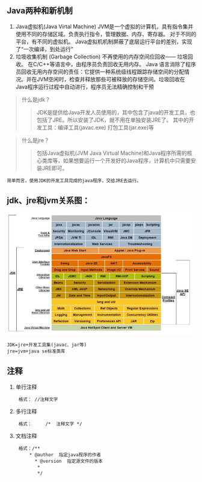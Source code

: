 ## Java两种和新机制
1. Java虚拟机(Java Virtal Machine)
        JVM是一个虚拟的计算机，具有指令集并使用不同的存储区域。负责执行指令，管理数据、内存、寄存器。
        对于不同的平台，有不同的虚拟机。
        Java虚拟机机制屏蔽了底层运行平台的差别，实现了“一次编译，到处运行”
2. 垃圾收集机制  (Garbage Collection)
        不再使用的内存空间应回收—— 垃圾回收。
        在C/C++等语言中，由程序员负责回收无用内存。
        Java 语言消除了程序员回收无用内存空间的责任：它提供一种系统级线程跟踪存储空间的分配情况。并在JVM空闲时，检查并释放那些可被释放的存储空间。垃圾回收在Java程序运行过程中自动进行，程序员无法精确控制和干预

> 什么是jdk？
>> JDK是提供给Java开发人员使用的，其中包含了java的开发工具，也包括了JRE。所以安装了JDK，就不用在单独安装JRE了。
其中的开发工具：编译工具(javac.exe)  打包工具(jar.exe)等

> 什么是jre？
>> 包括Java虚拟机(JVM Java Virtual Machine)和Java程序所需的核心类库等，如果想要运行一个开发好的Java程序，计算机中只需要安装JRE即可。

    简单而言，使用JDK的开发工具完成的java程序，交给JRE去运行。

## jdk、jre和jvm关系图：

![丢失](../Java基础资料/jdk、jre和jvm关系.jpg "")


    JDK=jre+开发工具集(javac、jar等)
    jre=jvm+java se标准类库

## 注释

1. 单行注释

        格式： //注释文字

2. 多行注释

        格式： 	/*  注释文字 */

3. 文档注释

        格式：/**
	   	    * @author  指定java程序的作者
	 	      * @version  指定源文件的版本
	           *
	           */
